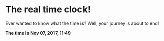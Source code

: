 # The real time clock!

Ever wanted to know what the time is? Well, your journey is about to end!

**The time is Nov 07, 2017, 11:49**